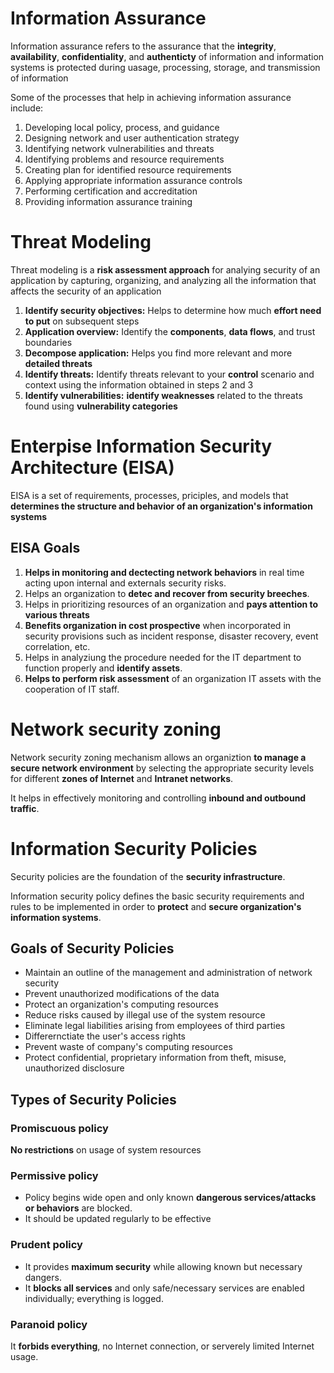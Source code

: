 # Information Assurance

Information assurance refers to the assurance that the **integrity**, **availability**, **confidentiality**, and **authenticty** of information and information systems is protected during uasage, processing, storage, and transmission of information

Some of the processes that help in achieving information assurance include:

1. Developing local policy, process, and guidance
2. Designing network and user authentication strategy
3. Identifying network vulnerabilities and threats
4. Identifying problems and resource requirements
5. Creating plan for identified resource requirements
6. Applying appropriate information assurance controls
7. Performing certification and accreditation
8. Providing information assurance training

# Threat Modeling

Threat modeling is a **risk assessment approach** for analying security of an application by capturing, organizing, and analyzing all the information that affects the security of an application

1. **Identify security objectives:** Helps to determine how much **effort need to put** on subsequent steps
2. **Application overview:** Identify the **components**, **data flows**, and trust boundaries
3. **Decompose application:** Helps you find more relevant and more **detailed threats**
4. **Identify threats:** Identify threats relevant to your **control** scenario and context using the information obtained in steps 2 and 3
5. **Identify vulnerabilities:** **identify weaknesses** related to the threats found using **vulnerability categories**

# Enterpise Information Security Architecture (EISA)

EISA is a set of requirements, processes, priciples, and models that **determines the structure and behavior of an organization's information systems**

## EISA Goals

1. **Helps in monitoring and dectecting network behaviors** in real time acting upon internal and externals security risks.
2. Helps an organization to **detec and recover from security breeches**.
3. Helps in prioritizing resources of an organization and **pays attention to various threats**
4. **Benefits organization in cost prospective** when incorporated in security provisions such as incident response, disaster recovery, event correlation, etc.
5. Helps in analyziung the procedure needed for the IT department to function properly and **identify assets**.
6. **Helps to perform risk assessment** of an organization IT assets with the cooperation of IT staff.

# Network security zoning

Network security zoning mechanism allows an organiztion **to manage a secure network environment** by selecting the appropriate security levels for different **zones of Internet** and **Intranet networks**.

It helps in effectively monitoring and controlling **inbound and outbound traffic**.

# Information Security Policies

Security policies are the foundation of the **security infrastructure**.

Information security policy defines the basic security requirements and rules to be implemented in order to **protect** and **secure organization's information systems**.

## Goals of Security Policies

- Maintain an outline of the management and administration of network security
- Prevent unauthorized modifications of the data
- Protect an  organization's computing resources
- Reduce risks caused by illegal use of the system resource
- Eliminate legal liabilities arising from employees of third parties
- Differernctiate the user's access rights
- Prevent waste of company's computing resources
- Protect confidential, proprietary information from theft, misuse, unauthorized disclosure

## Types of Security Policies

### Promiscuous policy

**No restrictions** on usage of system resources

### Permissive policy

- Policy begins wide open and only known **dangerous services/attacks or behaviors** are blocked.
- It should be updated regularly to be effective

### Prudent policy

- It provides **maximum security** while allowing known but necessary dangers.
- It **blocks all services** and only safe/necessary services are enabled individually; everything is logged.

### Paranoid policy

It **forbids everything**, no Internet connection, or serverely limited Internet usage.
